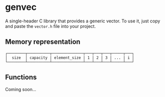 # genvec

A single-header C library that provides a generic vector. To use it, just copy and paste the `vector.h` file into your project.

## Memory representation

```
┌────────┬──────────┬──────────────┬───┬───┬───┬─────┬───┐
│  size  │ capacity | element_size | 1 | 2 | 3 | ... | i │
└────────┴──────────┴──────────────┴───┴───┴───┴─────┴───┘
```

## Functions

Coming soon...
